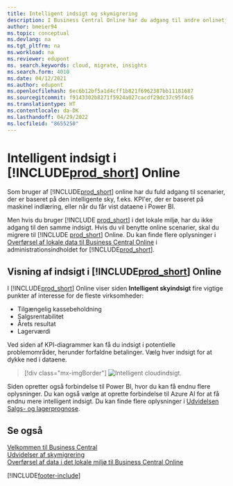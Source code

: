 ```yaml
---
title: Intelligent indsigt og skymigrering
description: I Business Central Online har du adgang til andre onlinetjenester, og du kan få intelligent indsigt, der f.eks. er baseret på Azure AI. Læs videre, hvis du overvejer at migrere fra det lokale miljø til skyen.
author: bmeier94
ms.topic: conceptual
ms.devlang: na
ms.tgt_pltfrm: na
ms.workload: na
ms.reviewer: edupont
ms. search.keywords: cloud, migrate, insights
ms.search.form: 4010
ms.date: 04/12/2021
ms.author: edupont
ms.openlocfilehash: 6ec6b12bf5a1d4cff1b821f6962387bb11181687
ms.sourcegitcommit: f9143302b8271f5924a027cacdf29dc37c95f4c6
ms.translationtype: HT
ms.contentlocale: da-DK
ms.lasthandoff: 04/29/2022
ms.locfileid: "8655250"
---
```

# <a name="intelligent-insights-in-prod_short-online"></a>Intelligent indsigt i [!INCLUDE[prod_short](includes/prod_short.md)] Online

Som bruger af [!INCLUDE[prod_short](includes/prod_short.md)] online har du fuld adgang til scenarier, der er baseret på den intelligente sky, f.eks. KPI'er, der er baseret på maskinel indlæring, eller når du får vist dataene i Power BI.  

Men hvis du bruger [!INCLUDE [prod_short](includes/prod_short.md)] i det lokale miljø, har du ikke adgang til den samme indsigt. Hvis du vil benytte online scenarier, skal du migrere til [!INCLUDE [prod_short](includes/prod_short.md)] Online. Du kan finde flere oplysninger i [Overførsel af lokale data til Business Central Online](/dynamics365/business-central/dev-itpro/administration/migrate-data) i administrationsindholdet for [!INCLUDE[prod_short](includes/prod_short.md)].  

## <a name="viewing-insights-in-prod_short-online"></a>Visning af indsigt i [!INCLUDE[prod_short](includes/prod_short.md)] Online

I [!INCLUDE[prod_short](includes/prod_short.md)] Online viser siden **Intelligent skyindsigt** fire vigtige punkter af interesse for de fleste virksomheder:

- Tilgængelig kassebeholdning
- Salgsrentabilitet
- Årets resultat
- Lagerværdi

Ved siden af KPI-diagrammer kan få du indsigt i potentielle problemområder, herunder forfaldne betalinger. Vælg hver indsigt for at dykke ned i dataene.  

> [!div class="mx-imgBorder"]
> ![Intelligent cloudindsigt.](media/across-intelligent-cloud/intelligentcloudApril19.png "Viser siden Intelligent skyindsigt i Business Central Online")

Siden opretter også forbindelse til Power BI, hvor du kan få endnu flere oplysninger. Du kan også vælge at oprette forbindelse til Azure AI for at få endnu mere intelligent indsigt. Du kan finde flere oplysninger i [Udvidelsen Salgs- og lagerprognose](ui-extensions-sales-forecast.md).  

## <a name="see-also"></a>Se også

[Velkommen til Business Central](index.md)  
[Udvidelser af skymigrering](ui-extensions-data-replication.md)  
[Overførsel af data i det lokale miljø til Business Central Online](/dynamics365/business-central/dev-itpro/administration/migrate-data)  

[!INCLUDE[footer-include](includes/footer-banner.md)]